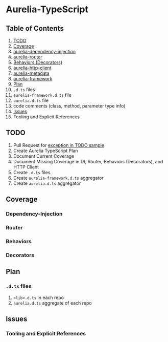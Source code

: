 # Aurelia-TypeScript

## Table of Contents

1. [TODO](https://github.com/cmichaelgraham/aurelia-typescript/blob/master/Aurelia-TypeScript.md#todo)
2. [Coverage](https://github.com/cmichaelgraham/aurelia-typescript/blob/master/Aurelia-TypeScript.md#coverage)
  1. [aurelia-dependency-injection](https://github.com/cmichaelgraham/aurelia-typescript/blob/master/Aurelia-TypeScript.md#dependency-injection)
  2. [aurelia-router](https://github.com/cmichaelgraham/aurelia-typescript/blob/master/Aurelia-TypeScript.md#router)
  3. [Behaviors (Decorators)]()
  4. [aurelia-http-client]()
  5. [aurelia-metadata](https://github.com/cmichaelgraham/aurelia-typescript/blob/master/Aurelia-TypeScript.md#Metadata)
  6. [aurelia-framework]()
3. [Plan]()
  1. `.d.ts` files
  2. `aurelia-framework.d.ts` file
  3. `aurelia.d.ts` file
  4. code comments (class, method, parameter type info)
4. [Issues]()
  1. Tooling and Explicit References

## TODO

1. Pull Request for [exception in TODO sample](https://github.com/aurelia/templating/issues/34)
1. Create Aurelia TypeScript Plan
2. Document Current Coverage
3. Document Missing Coverage in DI, Router, Behaviors (Decorators), and HTTP Client
4. Create `.d.ts` files
5. Create `aurelia-framework.d.ts` aggregator
6. Create `aurelia.d.ts` aggregator

## Coverage

### Dependency-Injection

### Router

### Behaviors

### Decorators

## Plan

### `.d.ts` files
1. `<lib>.d.ts` in each repo
2. `aurelia.d.ts` aggregate of each repo

## Issues

### Tooling and Explicit References
